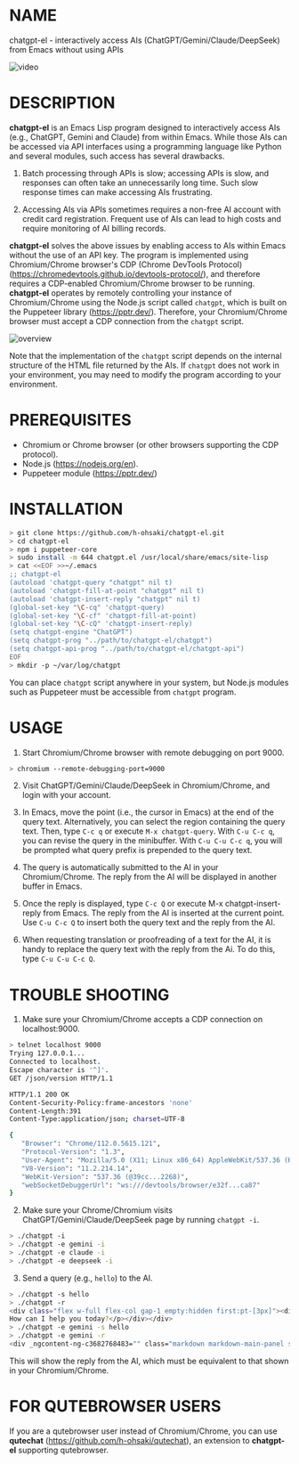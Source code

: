 # NAME

chatgpt-el - interactively access AIs (ChatGPT/Gemini/Claude/DeepSeek) from Emacs without using APIs

![video](screenshot/video.gif)

# DESCRIPTION

**chatgpt-el** is an Emacs Lisp program designed to interactively access AIs
(e.g., ChatGPT, Gemini and Claude) from within Emacs.  While those AIs can be
accessed via API interfaces using a programming language like Python and
several modules, such access has several drawbacks.

1. Batch processing through APIs is slow; accessing APIs is slow, and
   responses can often take an unnecessarily long time. Such slow response
   times can make accessing AIs frustrating.

2. Accessing AIs via APIs sometimes requires a non-free AI account with credit
   card registration. Frequent use of AIs can lead to high costs and require
   monitoring of AI billing records.

**chatgpt-el** solves the above issues by enabling access to AIs within Emacs
without the use of an API key.  The program is implemented using
Chromium/Chrome browser's CDP (Chrome DevTools Protocol)
(https://chromedevtools.github.io/devtools-protocol/), and therefore requires
a CDP-enabled Chromium/Chrome browser to be running.  **chatgpt-el** operates
by remotely controlling your instance of Chromium/Chrome using the Node.js
script called `chatgpt`, which is built on the Puppeteer library
(https://pptr.dev/). Therefore, your Chromium/Chrome browser must accept a CDP
connection from the `chatgpt` script.

![overview](overview.png)

Note that the implementation of the `chatgpt` script depends on the internal
structure of the HTML file returned by the AIs. If `chatgpt` does not work in
your environment, you may need to modify the program according to your
environment.

# PREREQUISITES

- Chromium or Chrome browser (or other browsers supporting the CDP protocol).
- Node.js (https://nodejs.org/en).
- Puppeteer module (https://pptr.dev/)

# INSTALLATION

``` sh
> git clone https://github.com/h-ohsaki/chatgpt-el.git
> cd chatgpt-el
> npm i puppeteer-core
> sudo install -m 644 chatgpt.el /usr/local/share/emacs/site-lisp
> cat <<EOF >>~/.emacs
;; chatgpt-el
(autoload 'chatgpt-query "chatgpt" nil t)
(autoload 'chatgpt-fill-at-point "chatgpt" nil t)
(autoload 'chatgpt-insert-reply "chatgpt" nil t)
(global-set-key "\C-cq" 'chatgpt-query)
(global-set-key "\C-cf" 'chatgpt-fill-at-point)
(global-set-key "\C-cQ" 'chatgpt-insert-reply)
(setq chatgpt-engine "ChatGPT")
(setq chatgpt-prog "../path/to/chatgpt-el/chatgpt")
(setq chatgpt-api-prog "../path/to/chatgpt-el/chatgpt-api")
EOF
> mkdir -p ~/var/log/chatgpt
```

You can place `chatgpt` script anywhere in your system, but Node.js modules
such as Puppeteer must be accessible from `chatgpt` program.

# USAGE

1. Start Chromium/Chrome browser with remote debugging on port 9000.

``` sh
> chromium --remote-debugging-port=9000
```

2. Visit ChatGPT/Gemini/Claude/DeepSeek in Chromium/Chrome, and login with
   your account.

3. In Emacs, move the point (i.e., the cursor in Emacs) at the end of the
   query text.  Alternatively, you can select the region containing the query
   text.  Then, type `C-c q` or execute `M-x chatgpt-query`.  With `C-u C-c
   q`, you can revise the query in the minibuffer.  With `C-u C-u C-c q`, you
   will be prompted what query prefix is prepended to the query text.

4. The query is automatically submitted to the AI in your Chromium/Chrome.
   The reply from the AI will be displayed in another buffer in Emacs.

5. Once the reply is displayed, type `C-c Q` or execute M-x
   chatgpt-insert-reply from Emacs.  The reply from the AI is inserted at the
   current point.  Use `C-u C-c Q` to insert both the query text and the reply
   from the AI.

6. When requesting translation or proofreading of a text for the AI, it is
   handy to replace the query text with the reply from the Ai. To do this,
   type `C-u C-u C-c Q`.

# TROUBLE SHOOTING

1. Make sure your Chromium/Chrome accepts a CDP connection on localhost:9000.
   
``` sh
> telnet localhost 9000
Trying 127.0.0.1...
Connected to localhost.
Escape character is '^]'.
GET /json/version HTTP/1.1

HTTP/1.1 200 OK
Content-Security-Policy:frame-ancestors 'none'
Content-Length:391
Content-Type:application/json; charset=UTF-8

{
   "Browser": "Chrome/112.0.5615.121",
   "Protocol-Version": "1.3",
   "User-Agent": "Mozilla/5.0 (X11; Linux x86_64) AppleWebKit/537.36 (KHTML, like Gecko) Chrome/112.0.0.0 Safari/537.36",
   "V8-Version": "11.2.214.14",
   "WebKit-Version": "537.36 (@39cc...2268)",
   "webSocketDebuggerUrl": "ws:///devtools/browser/e32f...ca87"
}
```

2. Make sure your Chrome/Chromium visits ChatGPT/Gemini/Claude/DeepSeek page
by running `chatgpt -i`.

``` sh
> ./chatgpt -i
> ./chatgpt -e gemini -i
> ./chatgpt -e claude -i
> ./chatgpt -e deepseek -i
```

3. Send a query (e.g., `hello`) to the AI.

``` sh
> ./chatgpt -s hello
> ./chatgpt -r
<div class="flex w-full flex-col gap-1 empty:hidden first:pt-[3px]"><div class="markdown prose dark:prose-invert w-full break-words dark"><p data-start="0" data-end="37" data-is-last-node="" data-is-only-node="">Hello! 😊<br data-start="9" data-end="12">
How can I help you today?</p></div></div>
> ./chatgpt -e gemini -s hello
> ./chatgpt -e gemini -r
<div _ngcontent-ng-c3682768483="" class="markdown markdown-main-panel stronger enable-updated-hr-color" id="model-response-message-contentr_d1f3fd77a101a596" dir="ltr" style="--animation-duration: 600ms; --fade-animation-function: linear;"><p data-sourcepos="1:1-1:32">Hello! How can I help you today?</p></div>
```

This will show the reply from the AI, which must be equivalent to that shown
in your Chromium/Chrome.

# FOR QUTEBROWSER USERS

If you are a qutebrowser user instead of Chromium/Chrome, you can use
**qutechat** (https://github.com/h-ohsaki/qutechat), an extension to
**chatgpt-el** supporting qutebrowser.
